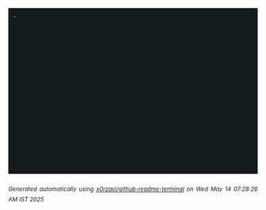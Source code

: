 <div align="justify">
<picture>
    <source media="(prefers-color-scheme: dark)" srcset="./output.gif">
    <source media="(prefers-color-scheme: light)" srcset="./output.gif">
    <img alt="GIFOS" src="output.gif">
</picture>

<sub><i>Generated automatically using [x0rzavi/github-readme-terminal](https://github.com/x0rzavi/github-readme-terminal) on Wed May 14 07:28:26 AM IST 2025</i></sub>

<!-- <details>
<summary>More details</summary>

</details> -->
</div>

<!-- Image deletion URL: NONE -->